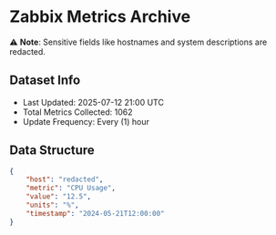 # Zabbix Metrics Archive

⚠️ **Note**: Sensitive fields like hostnames and system descriptions are redacted.

## Dataset Info
- Last Updated: 2025-07-12 21:00 UTC
- Total Metrics Collected: 1062
- Update Frequency: Every (1) hour

## Data Structure
```json
{
    "host": "redacted",
    "metric": "CPU Usage",
    "value": "12.5",
    "units": "%",
    "timestamp": "2024-05-21T12:00:00"
}
```
